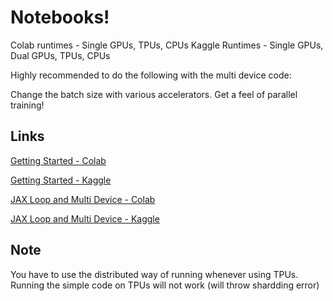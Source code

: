 # Notebooks!

Colab runtimes - Single GPUs, TPUs, CPUs
Kaggle Runtimes - Single GPUs, Dual GPUs, TPUs, CPUs

Highly recommended to do the following with the multi device code:

Change the batch size with various accelerators. Get a feel of parallel training!

## Links

[Getting Started - Colab](https://colab.research.google.com/github/SuperSecureHuman/keras-day/blob/main/Notebooks/Getting%20Started.ipynb)

[Getting Started - Kaggle](https://www.kaggle.com/code/supersecurehuman/basic-modelling-with-keras-core-jax/notebook)

[JAX Loop and Multi Device - Colab](https://colab.research.google.com/github/SuperSecureHuman/keras-day/blob/main/Notebooks/JAX%20Loop%20and%20MultiDevice.ipynb)

[JAX Loop and Multi Device - Kaggle](https://www.kaggle.com/code/supersecurehuman/multi-device-jax-keras/notebook)

## Note

You have to use the distributed way of running whenever using TPUs. Running the simple code on TPUs will not work (will throw shardding error)
